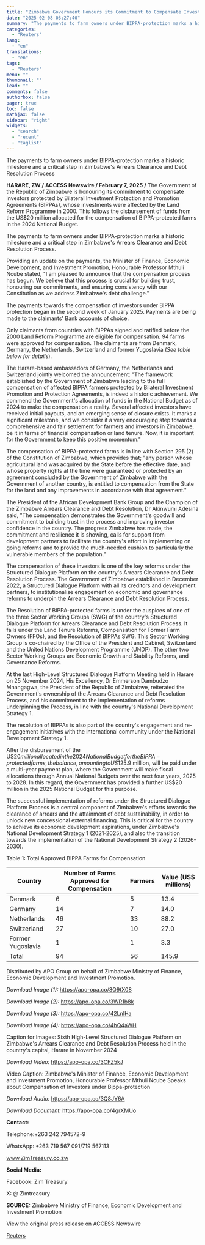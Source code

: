 ```yaml
---
title: "Zimbabwe Government Honours its Commitment to Compensate Investors Under Bilateral Investment Protection and Promotion Agreements (BIPPAs)"
date: "2025-02-08 03:27:40"
summary: "The payments to farm owners under BIPPA-protection marks a historic milestone and a critical step in Zimbabwe's Arrears Clearance and Debt Resolution ProcessHARARE, ZW / ACCESS Newswire / February 7, 2025 / The Government of the Republic of Zimbabwe is honouring its commitment to compensate investors protected by Bilateral Investment..."
categories:
  - "Reuters"
lang:
  - "en"
translations:
  - "en"
tags:
  - "Reuters"
menu: ""
thumbnail: ""
lead: ""
comments: false
authorbox: false
pager: true
toc: false
mathjax: false
sidebar: "right"
widgets:
  - "search"
  - "recent"
  - "taglist"
---
```


The payments to farm owners under BIPPA-protection marks a historic milestone and a critical step in Zimbabwe's Arrears Clearance and Debt Resolution Process

**HARARE, ZW / ACCESS Newswire / February 7, 2025 /** The Government of the Republic of Zimbabwe is honouring its commitment to compensate investors protected by Bilateral Investment Protection and Promotion Agreements (BIPPAs), whose investments were affected by the Land Reform Programme in 2000. This follows the disbursement of funds from the US$20 million allocated for the compensation of BIPPA-protected farms in the 2024 National Budget.

The payments to farm owners under BIPPA-protection marks a historic milestone and a critical step in Zimbabwe's Arrears Clearance and Debt Resolution Process.

Providing an update on the payments, the Minister of Finance, Economic Development, and Investment Promotion, Honourable Professor Mthuli Ncube stated, "I am pleased to announce that the compensation process has begun. We believe that this process is crucial for building trust, honouring our commitments, and ensuring consistency with our Constitution as we address Zimbabwe's debt challenge."

The payments towards the compensation of investors under BIPPA protection began in the second week of January 2025. Payments are being made to the claimants' Bank accounts of choice.

Only claimants from countries with BIPPAs signed and ratified before the 2000 Land Reform Programme are eligible for compensation. 94 farms were approved for compensation. The claimants are from Denmark, Germany, the Netherlands, Switzerland and former Yugoslavia (*See table below for details*).

The Harare-based ambassadors of Germany, the Netherlands and Switzerland jointly welcomed the announcement: "The framework established by the Government of Zimbabwe leading to the full compensation of affected BIPPA farmers protected by Bilateral Investment Promotion and Protection Agreements, is indeed a historic achievement. We commend the Government's allocation of funds in the National Budget as of 2024 to make the compensation a reality. Several affected investors have received initial payouts, and an emerging sense of closure exists. It marks a significant milestone, and we consider it a very encouraging step towards a comprehensive and fair settlement for farmers and investors in Zimbabwe, be it in terms of financial compensation or land tenure. Now, it is important for the Government to keep this positive momentum."

The compensation of BIPPA-protected farms is in line with Section 295 (2) of the Constitution of Zimbabwe, which provides that; "any person whose agricultural land was acquired by the State before the effective date, and whose property rights at the time were guaranteed or protected by an agreement concluded by the Government of Zimbabwe with the Government of another country, is entitled to compensation from the State for the land and any improvements in accordance with that agreement."

The President of the African Development Bank Group and the Champion of the Zimbabwe Arrears Clearance and Debt Resolution, Dr Akinwumi Adesina said, "The compensation demonstrates the Government's goodwill and commitment to building trust in the process and improving investor confidence in the country. The progress Zimbabwe has made, the commitment and resilience it is showing, calls for support from development partners to facilitate the country's effort in implementing on going reforms and to provide the much-needed cushion to particularly the vulnerable members of the population."

The compensation of these investors is one of the key reforms under the Structured Dialogue Platform on the country's Arrears Clearance and Debt Resolution Process. The Government of Zimbabwe established in December 2022, a Structured Dialogue Platform with all its creditors and development partners, to institutionalise engagement on economic and governance reforms to underpin the Arrears Clearance and Debt Resolution Process.

The Resolution of BIPPA-protected farms is under the auspices of one of the three Sector Working Groups (SWG) of the country's Structured Dialogue Platform for Arrears Clearance and Debt Resolution Process. It falls under the Land Tenure Reforms, Compensation for Former Farm Owners (FFOs), and the Resolution of BIPPAs SWG. This Sector Working Group is co-chaired by the Office of the President and Cabinet, Switzerland and the United Nations Development Programme (UNDP). The other two Sector Working Groups are Economic Growth and Stability Reforms, and Governance Reforms.

At the last High-Level Structured Dialogue Platform Meeting held in Harare on 25 November 2024, His Excellency, Dr Emmerson Dambudzo Mnangagwa, the President of the Republic of Zimbabwe, reiterated the Government's ownership of the Arrears Clearance and Debt Resolution Process, and his commitment to the implementation of reforms underpinning the Process, in line with the country's National Development Strategy 1.

The resolution of BIPPAs is also part of the country's engagement and re-engagement initiatives with the international community under the National Development Strategy 1.

After the disbursement of the US$20 million allocated in the 2024 National Budget for the BIPPA-protected farms, the balance, amounting to US$125.9 million, will be paid under a multi-year payment plan, where the Government will make fiscal allocations through Annual National Budgets over the next four years, 2025 to 2028. In this regard, the Government has provided a further US$20 million in the 2025 National Budget for this purpose.

The successful implementation of reforms under the Structured Dialogue Platform Process is a central component of Zimbabwe's efforts towards the clearance of arrears and the attainment of debt sustainability, in order to unlock new concessional external financing. This is critical for the country to achieve its economic development aspirations, under Zimbabwe's National Development Strategy 1 (2021-2025), and also the transition towards the implementation of the National Development Strategy 2 (2026-2030).

Table 1: Total Approved BIPPA Farms for Compensation

| Country | Number of Farms Approved for Compensation | Farmers | Value (US$ millions) |
| --- | --- | --- | --- |
| Denmark | 6 | 5 | 13.4 |
| Germany | 14 | 7 | 14.0 |
| Netherlands | 46 | 33 | 88.2 |
| Switzerland | 27 | 10 | 27.0 |
| Former Yugoslavia | 1 | 1 | 3.3 |
| Total | 94 | 56 | 145.9 |

Distributed by APO Group on behalf of Zimbabwe Ministry of Finance, Economic Development and Investment Promotion.

*Download Image (1):* https://apo-opa.co/3Q9tX08

*Download Image (2):* https://apo-opa.co/3WR1b8k

*Download Image (3):* https://apo-opa.co/42LnIHa

*Download Image (4):* https://apo-opa.co/4hQ4aWH

Caption for Images: Sixth High-Level Structured Dialogue Platform on Zimbabwe's Arrears Clearance and Debt Resolution Process held in the country's capital, Harare in November 2024

*Download Video:* https://apo-opa.co/3CFZ5kJ

Video Caption: Zimbabwe's Minister of Finance, Economic Development and Investment Promotion, Honourable Professor Mthuli Ncube Speaks about Compensation of Investors under Bippa-protection

*Download Audio:* https://apo-opa.co/3Q8JY6A

*Download Document:* https://apo-opa.co/4grXMUo

**Contact:**

Telephone:+263 242 794572-9

WhatsApp: +263 719 567 091/719 567113

www.ZimTreasury.co.zw

**Social Media:**

Facebook: Zim Treasury

X: @ Zimtreasury

**SOURCE:** Zimbabwe Ministry of Finance, Economic Development and Investment Promotion

View the original press release on ACCESS Newswire

[Reuters](https://www.tradingview.com/news/reuters.com,2025-02-07:newsml_ACSrYmLta:0/)
